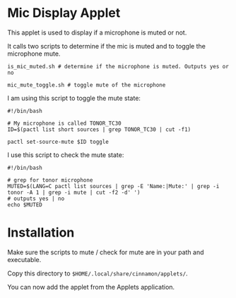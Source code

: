 # Mic Display Applet

This applet is used to display if a microphone is muted or not.

It calls two scripts to determine if the mic is muted and to toggle the microphone mute.

```
is_mic_muted.sh # determine if the microphone is muted. Outputs yes or no
```

```
mic_mute_toggle.sh # toggle mute of the microphone
```

I am using this script to toggle the mute state:

```
#!/bin/bash

# My microphone is called TONOR_TC30
ID=$(pactl list short sources | grep TONOR_TC30 | cut -f1)

pactl set-source-mute $ID toggle
```

I use this script to check the mute state:

```
#!/bin/bash

# grep for tonor microphone
MUTED=$(LANG=C pactl list sources | grep -E 'Name:|Mute:' | grep -i tonor -A 1 | grep -i mute | cut -f2 -d' ')
# outputs yes | no
echo $MUTED
```

# Installation

Make sure the scripts to mute / check for mute are in your path and executable.

Copy this directory to `$HOME/.local/share/cinnamon/applets/`.

You can now add the applet from the Applets application.

